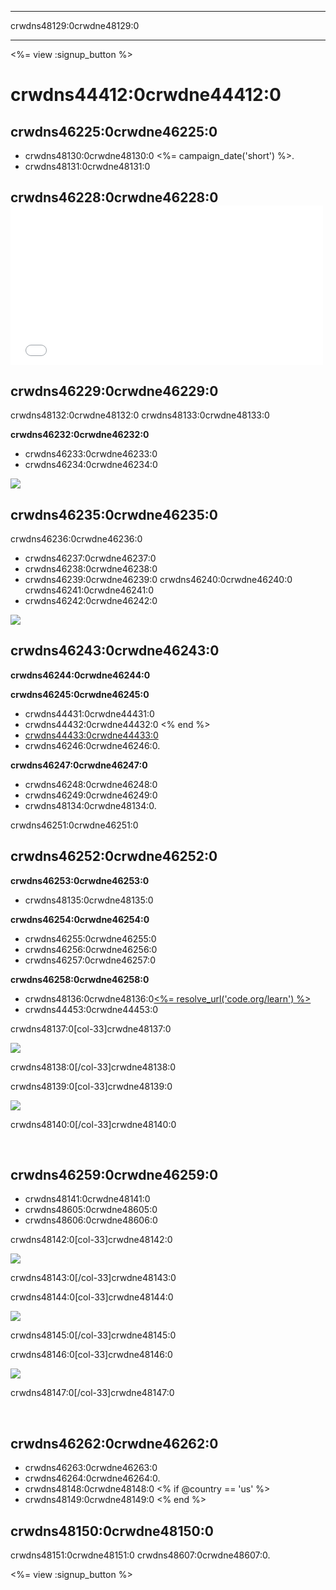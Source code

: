 * * *

crwdns48129:0crwdne48129:0

* * *

<%= view :signup_button %>

# crwdns44412:0crwdne44412:0

## crwdns46225:0crwdne46225:0

  * crwdns48130:0crwdne48130:0 <%= campaign_date('short') %>.
  * crwdns48131:0crwdne48131:0

## crwdns46228:0crwdne46228:0 <iframe width="500" height="255" src="//www.youtube.com/embed/tQeSke4hIds" frameborder="0" allowfullscreen></iframe>
## crwdns46229:0crwdne46229:0

crwdns48132:0crwdne48132:0 crwdns48133:0crwdne48133:0

**crwdns46232:0crwdne46232:0**

  * crwdns46233:0crwdne46233:0
  * crwdns46234:0crwdne46234:0

[![](/images/tutorials.png)](<%= resolve_url('https://code.org/learn') %>)

## crwdns46235:0crwdne46235:0

crwdns46236:0crwdne46236:0

  * crwdns46237:0crwdne46237:0
  * crwdns46238:0crwdne46238:0
  * crwdns46239:0crwdne46239:0 crwdns46240:0crwdne46240:0 crwdns46241:0crwdne46241:0
  * crwdns46242:0crwdne46242:0

![](/images/group_ipad.jpg)</a>

## crwdns46243:0crwdne46243:0

**crwdns46244:0crwdne46244:0**

**crwdns46245:0crwdne46245:0**

  * crwdns44431:0crwdne44431:0
  * crwdns44432:0crwdne44432:0 <% end %>
  * [crwdns44433:0crwdne44433:0](https://www.youtube.com/watch?v=6XvmhE1J9PY)
  * crwdns46246:0crwdne46246:0.

**crwdns46247:0crwdne46247:0**

  * crwdns46248:0crwdne46248:0
  * crwdns46249:0crwdne46249:0
  * crwdns48134:0crwdne48134:0.

crwdns46251:0crwdne46251:0

## crwdns46252:0crwdne46252:0

**crwdns46253:0crwdne46253:0**

  * crwdns48135:0crwdne48135:0 

**crwdns46254:0crwdne46254:0**

  * crwdns46255:0crwdne46255:0
  * crwdns46256:0crwdne46256:0
  * crwdns46257:0crwdne46257:0

**crwdns46258:0crwdne46258:0**

  * crwdns48136:0crwdne48136:0[<%= resolve_url('code.org/learn') %>](<%= resolve_url('https://code.org/learn') %>)
  * crwdns44453:0crwdne44453:0

crwdns48137:0[col-33]crwdne48137:0

![](/images/highschoolgirls.jpeg)</a>

crwdns48138:0[/col-33]crwdne48138:0

crwdns48139:0[col-33]crwdne48139:0

![](/images/group_ar.jpg)</a>

crwdns48140:0[/col-33]crwdne48140:0

<p style="clear:both">
  &nbsp;
</p>

## crwdns46259:0crwdne46259:0

  * crwdns48141:0crwdne48141:0
  * crwdns48605:0crwdne48605:0
  * crwdns48606:0crwdne48606:0

crwdns48142:0[col-33]crwdne48142:0

![](/images/celebrate2.jpeg)</a>

crwdns48143:0[/col-33]crwdne48143:0

crwdns48144:0[col-33]crwdne48144:0

![](/images/highlight-certificates.jpg)</a>

crwdns48145:0[/col-33]crwdne48145:0

crwdns48146:0[col-33]crwdne48146:0

![](/images/boy-certificate.jpg)</a>

crwdns48147:0[/col-33]crwdne48147:0

<p style="clear:both">
  &nbsp;
</p>

## crwdns46262:0crwdne46262:0

  * crwdns46263:0crwdne46263:0 
  * crwdns46264:0crwdne46264:0.
  * crwdns48148:0crwdne48148:0 <% if @country == 'us' %>
  * crwdns48149:0crwdne48149:0 <% end %>

## crwdns48150:0crwdne48150:0

crwdns48151:0crwdne48151:0 crwdns48607:0crwdne48607:0.

<%= view :signup_button %>